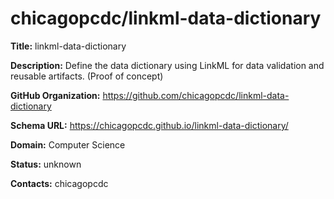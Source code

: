# chicagopcdc/linkml-data-dictionary

**Title:** linkml-data-dictionary

**Description:** Define the data dictionary using LinkML for data validation and reusable artifacts. (Proof of concept)

**GitHub Organization:** https://github.com/chicagopcdc/linkml-data-dictionary

**Schema URL:** https://chicagopcdc.github.io/linkml-data-dictionary/



**Domain:** Computer Science

**Status:** unknown



**Contacts:** chicagopcdc